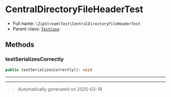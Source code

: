 
# CentralDirectoryFileHeaderTest





* Full name: `\ZipStream\Test\CentralDirectoryFileHeaderTest`
* Parent class: [`TestCase`](../../PHPUnit/Framework/TestCase.md)




## Methods


### testSerializesCorrectly



```php
public testSerializesCorrectly(): void
```












***


***
> Automatically generated on 2025-03-18

